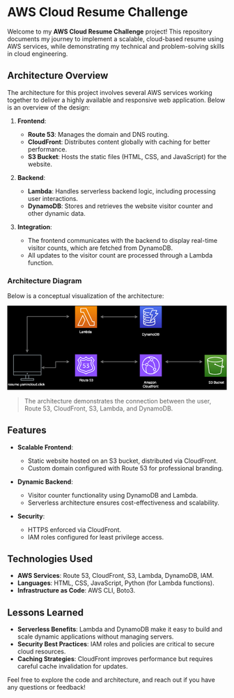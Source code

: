 # AWS Cloud Resume Challenge

Welcome to my **AWS Cloud Resume Challenge** project! This repository documents my journey to implement a scalable, cloud-based resume using AWS services, while demonstrating my technical and problem-solving skills in cloud engineering.

## **Architecture Overview**

The architecture for this project involves several AWS services working together to deliver a highly available and responsive web application. Below is an overview of the design:

1. **Frontend**:
   - **Route 53**: Manages the domain and DNS routing.
   - **CloudFront**: Distributes content globally with caching for better performance.
   - **S3 Bucket**: Hosts the static files (HTML, CSS, and JavaScript) for the website.

2. **Backend**:
   - **Lambda**: Handles serverless backend logic, including processing user interactions.
   - **DynamoDB**: Stores and retrieves the website visitor counter and other dynamic data.

3. **Integration**:
   - The frontend communicates with the backend to display real-time visitor counts, which are fetched from DynamoDB.
   - All updates to the visitor count are processed through a Lambda function.
  
### **Architecture Diagram**

Below is a conceptual visualization of the architecture:

![AWS Cloud Resume Architecture](<Cloud resume.drawio.png>)

> The architecture demonstrates the connection between the user, Route 53, CloudFront, S3, Lambda, and DynamoDB.

## **Features**

- **Scalable Frontend**:
  - Static website hosted on an S3 bucket, distributed via CloudFront.
  - Custom domain configured with Route 53 for professional branding.

  
- **Dynamic Backend**:
  - Visitor counter functionality using DynamoDB and Lambda.
  - Serverless architecture ensures cost-effectiveness and scalability.

- **Security**:
  - HTTPS enforced via CloudFront.
  - IAM roles configured for least privilege access.

## **Technologies Used**

- **AWS Services**: Route 53, CloudFront, S3, Lambda, DynamoDB, IAM.
- **Languages**: HTML, CSS, JavaScript, Python (for Lambda functions).
- **Infrastructure as Code**: AWS CLI, Boto3.

## **Lessons Learned**

- **Serverless Benefits**: Lambda and DynamoDB make it easy to build and scale dynamic applications without managing servers.
- **Security Best Practices**: IAM roles and policies are critical to secure cloud resources.
- **Caching Strategies**: CloudFront improves performance but requires careful cache invalidation for updates.

Feel free to explore the code and architecture, and reach out if you have any questions or feedback!

